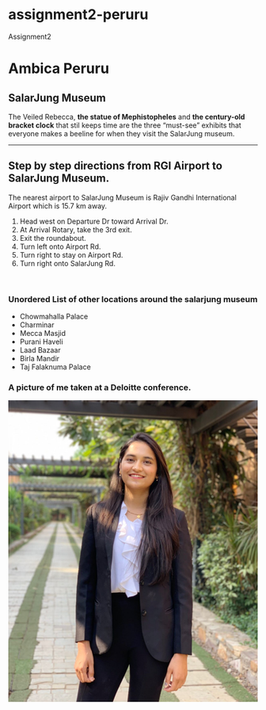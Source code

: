 # assignment2-peruru
Assignment2
# Ambica Peruru
## SalarJung Museum
The Veiled Rebecca, **the statue of Mephistopheles** and **the century-old bracket clock** that stil keeps time are the three “must-see” exhibits that everyone makes a beeline for when they visit the SalarJung museum.

---

## Step by step directions from RGI Airport to SalarJung Museum.
The nearest airport to SalarJung Museum is Rajiv Gandhi International Airport which is 15.7 km away.

1. Head west on Departure Dr toward Arrival Dr.
2. At Arrival Rotary, take the 3rd exit.
3. Exit the roundabout.
4. Turn left onto Airport Rd.
5. Turn right to stay on Airport Rd.
6. Turn right onto SalarJung Rd.
<br>

### Unordered List of other locations around the salarjung museum
- Chowmahalla Palace
- Charminar
- Mecca Masjid
- Purani Haveli
- Laad Bazaar
- Birla Mandir
- Taj Falaknuma Palace

### A picture of me taken at a Deloitte conference.
**![A picture of me taken at a Deloitte conference.](Ambica%20Peruru.png)**





